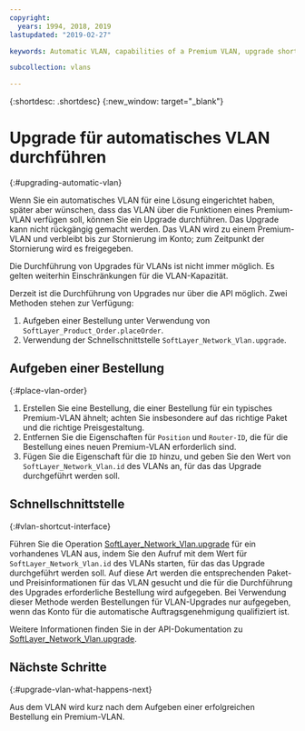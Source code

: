 ```yaml
---
copyright:
  years: 1994, 2018, 2019
lastupdated: "2019-02-27"

keywords: Automatic VLAN, capabilities of a Premium VLAN, upgrade shortcut interface

subcollection: vlans

---
```


{:shortdesc: .shortdesc}
{:new_window: target="_blank"}

# Upgrade für automatisches VLAN durchführen
{:#upgrading-automatic-vlan}

Wenn Sie ein automatisches VLAN für eine Lösung eingerichtet haben, später aber wünschen, dass das VLAN über die Funktionen eines Premium-VLAN verfügen soll, können Sie ein Upgrade durchführen. Das Upgrade kann nicht rückgängig gemacht werden. Das VLAN wird zu einem Premium-VLAN und verbleibt bis zur Stornierung im Konto; zum Zeitpunkt der Stornierung wird es freigegeben.

Die Durchführung von Upgrades für VLANs ist nicht immer möglich. Es gelten weiterhin Einschränkungen für die VLAN-Kapazität.

Derzeit ist die Durchführung von Upgrades nur über die API möglich. Zwei Methoden stehen zur Verfügung:

  1. Aufgeben einer Bestellung unter Verwendung von `SoftLayer_Product_Order.placeOrder`.
  2. Verwendung der Schnellschnittstelle `SoftLayer_Network_Vlan.upgrade`.

## Aufgeben einer Bestellung
{:#place-vlan-order}

  1. Erstellen Sie eine Bestellung, die einer Bestellung für ein typisches Premium-VLAN ähnelt; achten Sie insbesondere auf das richtige Paket und die richtige Preisgestaltung.
  1. Entfernen Sie die Eigenschaften für `Position` und `Router-ID`, die für die Bestellung eines neuen Premium-VLAN erforderlich sind.
  1. Fügen Sie die Eigenschaft für die `ID` hinzu, und geben Sie den Wert von `SoftLayer_Network_Vlan.id` des VLANs an, für das das Upgrade durchgeführt werden soll.

## Schnellschnittstelle
{:#vlan-shortcut-interface}

Führen Sie die Operation [SoftLayer_Network_Vlan.upgrade](https://softlayer.github.io/reference/services/SoftLayer_Network_Vlan/upgrade/) für ein vorhandenes VLAN aus, indem Sie den Aufruf mit dem Wert für `SoftLayer_Network_Vlan.id` des VLANs starten, für das das Upgrade durchgeführt werden soll. Auf diese Art werden die entsprechenden Paket- und Preisinformationen für das VLAN gesucht und die für die Durchführung des Upgrades erforderliche Bestellung wird aufgegeben. Bei Verwendung dieser Methode werden Bestellungen für VLAN-Upgrades nur aufgegeben, wenn das Konto für die automatische Auftragsgenehmigung qualifiziert ist.

Weitere Informationen finden Sie in der API-Dokumentation zu [SoftLayer_Network_Vlan.upgrade](https://softlayer.github.io/reference/services/SoftLayer_Network_Vlan/upgrade/).

## Nächste Schritte
{:#upgrade-vlan-what-happens-next}

Aus dem VLAN wird kurz nach dem Aufgeben einer erfolgreichen Bestellung ein Premium-VLAN.
